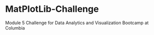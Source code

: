 # MatPlotLib-Challenge
Module 5 Challenge for Data Analytics and Visualization Bootcamp at Columbia
